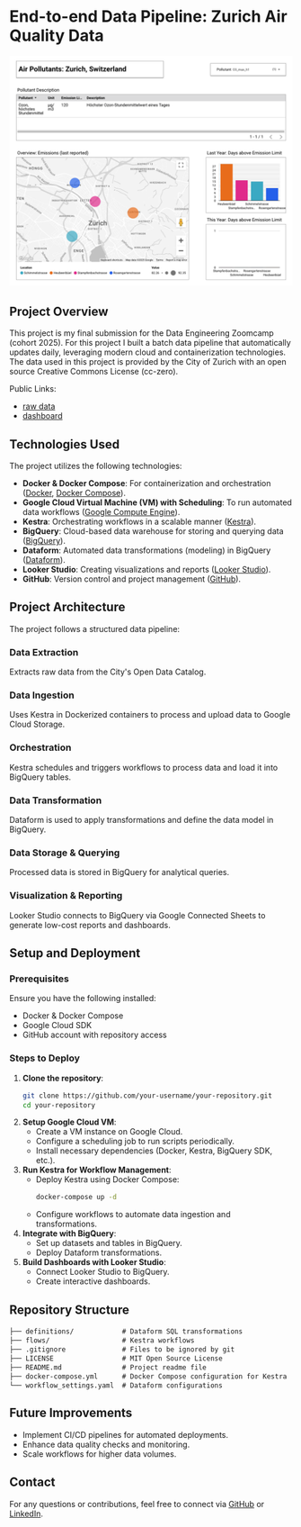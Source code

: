 # End-to-end Data Pipeline: Zurich Air Quality Data

![screenshot of the dashboard](./dashboard_screenshot.jpg)

## Project Overview

This project is my final submission for the Data Engineering Zoomcamp (cohort 2025). For this project I built a batch data pipeline that automatically updates daily, leveraging modern cloud and containerization technologies. The data used in this project is provided by the City of Zurich with an open source Creative Commons License (cc-zero).

Public Links:
- [raw data](https://data.stadt-zuerich.ch/dataset/ugz_luftschadstoffmessung_tageswerte)
- [dashboard](https://lookerstudio.google.com/reporting/f96397ee-34dc-4b35-a1e6-bcc93d6708ef)

## Technologies Used

The project utilizes the following technologies:

- **Docker & Docker Compose**: For containerization and orchestration ([Docker](https://www.docker.com/), [Docker Compose](https://docs.docker.com/compose/)).
- **Google Cloud Virtual Machine (VM) with Scheduling**: To run automated data workflows ([Google Compute Engine](https://cloud.google.com/compute)).
- **Kestra**: Orchestrating workflows in a scalable manner ([Kestra](https://kestra.io/)).
- **BigQuery**: Cloud-based data warehouse for storing and querying data ([BigQuery](https://cloud.google.com/bigquery)).
- **Dataform**: Automated data transformations (modeling) in BigQuery ([Dataform](https://dataform.co/)).
- **Looker Studio**: Creating visualizations and reports ([Looker Studio](https://lookerstudio.google.com/)).
- **GitHub**: Version control and project management ([GitHub](https://github.com/)).

## Project Architecture

The project follows a structured data pipeline:

### Data Extraction

Extracts raw data from the City's Open Data Catalog.

### Data Ingestion

Uses Kestra in Dockerized containers to process and upload data to Google Cloud Storage.

### Orchestration

Kestra schedules and triggers workflows to process data and load it into BigQuery tables.

### Data Transformation

Dataform is used to apply transformations and define the data model in BigQuery.

### Data Storage & Querying

Processed data is stored in BigQuery for analytical queries.

### Visualization & Reporting

Looker Studio connects to BigQuery via Google Connected Sheets to generate low-cost reports and dashboards.

## Setup and Deployment

### Prerequisites

Ensure you have the following installed:

- Docker & Docker Compose
- Google Cloud SDK
- GitHub account with repository access

### Steps to Deploy

1. **Clone the repository**:
   ```bash
   git clone https://github.com/your-username/your-repository.git
   cd your-repository
   ```
2. **Setup Google Cloud VM**:
   - Create a VM instance on Google Cloud.
   - Configure a scheduling job to run scripts periodically.
   - Install necessary dependencies (Docker, Kestra, BigQuery SDK, etc.).
3. **Run Kestra for Workflow Management**:
   - Deploy Kestra using Docker Compose:
     ```bash
     docker-compose up -d
     ```
   - Configure workflows to automate data ingestion and transformations.
4. **Integrate with BigQuery**:
   - Set up datasets and tables in BigQuery.
   - Deploy Dataform transformations.
5. **Build Dashboards with Looker Studio**:
   - Connect Looker Studio to BigQuery.
   - Create interactive dashboards.

## Repository Structure

```
├── definitions/            # Dataform SQL transformations       
├── flows/                  # Kestra workflows
├── .gitignore              # Files to be ignored by git
├── LICENSE                 # MIT Open Source License
├── README.md               # Project readme file
├── docker-compose.yml      # Docker Compose configuration for Kestra
└── workflow_settings.yaml  # Dataform configurations
```

## Future Improvements

- Implement CI/CD pipelines for automated deployments.
- Enhance data quality checks and monitoring.
- Scale workflows for higher data volumes.

## Contact

For any questions or contributions, feel free to connect via [GitHub](https://github.com/Alessine) or [LinkedIn](https://www.linkedin.com/in/angela-niederberger/).

